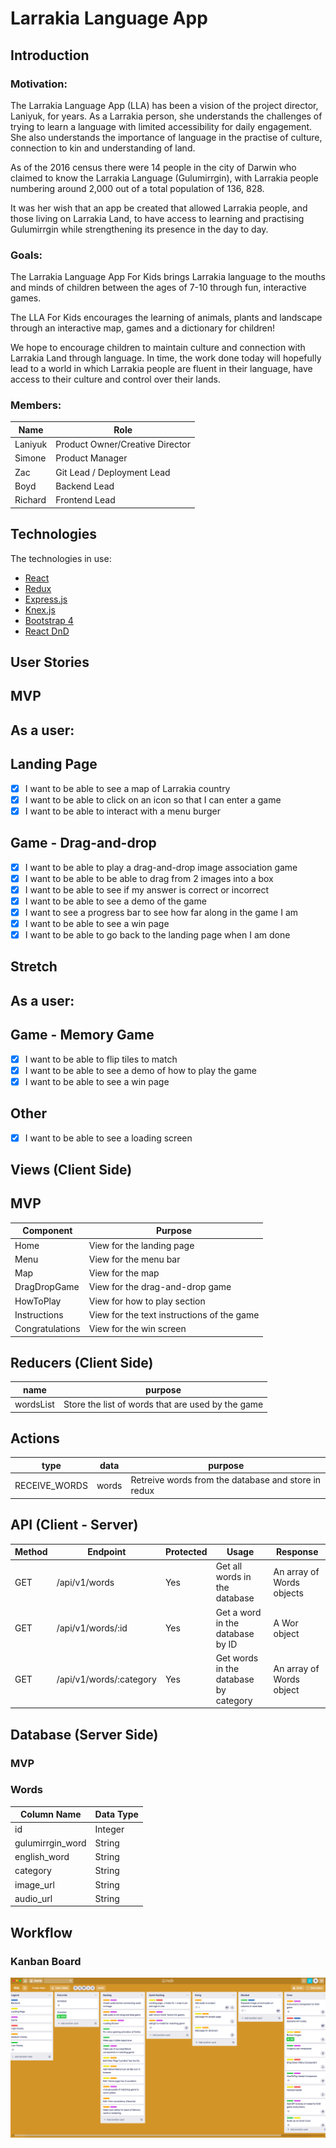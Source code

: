 # Larrakia Language App

## Introduction
### Motivation:

The Larrakia Language App (LLA) has been a vision of the project director, Laniyuk, for years. As a Larrakia person, she understands the challenges of trying to learn a language with limited accessibility for daily engagement. She also understands the importance of language in the practise of culture, connection to kin and understanding of land. 

As of the 2016 census there were 14 people in the city of Darwin who claimed to know the Larrakia Language (Gulumirrgin), with Larrakia people numbering around 2,000 out of a total population of 136, 828.

It was her wish that an app be created that allowed Larrakia people, and those living on Larrakia Land, to have access to learning and practising Gulumirrgin while strengthening its presence in the day to day.

### Goals:

The Larrakia Language App For Kids brings Larrakia language to the mouths and minds of children between the ages of 7-10 through fun, interactive games.

The LLA For Kids encourages the learning of animals, plants and landscape through an interactive map, games and a dictionary for children! 

We hope to encourage children to maintain culture and connection with Larrakia Land through language. In time, the work done today will hopefully lead to a world in which Larrakia people are fluent in their language, have access to their culture and control over their lands.

### Members:
| Name | Role |
| --- | --- |
| Laniyuk | Product Owner/Creative Director |
| Simone | Product Manager |
| Zac | Git Lead / Deployment Lead |
| Boyd | Backend Lead |
| Richard | Frontend Lead |

## Technologies

The technologies in use:

* [React](https://reactjs.org/docs/getting-started.html)
* [Redux](https://redux.js.org/introduction/getting-started)
* [Express.js](https://expressjs.com/en/starter/installing.html)
* [Knex.js](http://knexjs.org/)
* [Bootstrap 4](https://getbootstrap.com/docs/4.4/getting-started/introduction/)
* [React DnD](https://react-dnd.github.io/react-dnd/about)

## User Stories
## MVP
## As a user:

## Landing Page
- [x] I want to be able to see a map of Larrakia country
- [x] I want to be able to click on an icon so that I can enter a game
- [x] I want to be able to interact with a menu burger

## Game - Drag-and-drop
- [x] I want to be able to play a drag-and-drop image association game
- [x] I want to be able to be able to drag from 2 images into a box
- [x] I want to be able to see if my answer is correct or incorrect
- [x] I want to be able to see a demo of the game
- [x] I want to see a progress bar to see how far along in the game I am
- [x] I want to be able to see a win page
- [x] I want to be able to go back to the landing page when I am done

## Stretch

## As a user:

## Game - Memory Game
- [x] I want to be able to flip tiles to match
- [x] I want to be able to see a demo of how to play the game
- [x] I want to be able to see a win page

## Other
- [x] I want to be able to see a loading screen

## Views (Client Side)
## MVP
 | Component | Purpose |
 | --- | --- |
 | Home | View for the landing page
 | Menu | View for the menu bar
 | Map | View for the map
 | DragDropGame | View for the drag-and-drop game
 | HowToPlay | View for how to play section
 | Instructions | View for the text instructions of the game
 | Congratulations | View for the win screen

## Reducers (Client Side)
| name | purpose |
| --- | --- |
| wordsList | Store the list of words that are used by the game |
## Actions
| type | data | purpose |
| --- | --- | --- |
| RECEIVE_WORDS | words | Retreive words from the database and store in redux |

## API (Client - Server)

| Method | Endpoint | Protected | Usage | Response |
| --- | --- | --- | --- | --- |
| GET | /api/v1/words | Yes | Get all words in the database | An array of Words objects |
| GET | /api/v1/words/:id | Yes | Get a word in the database by ID | A Wor object |
| GET | /api/v1/words/:category | Yes | Get words in the database by category | An array of Words object |

## Database (Server Side)
### MVP

### Words
| Column Name | Data Type |
| --- | --- |
| id | Integer |
| gulumirrgin_word | String |
| english_word | String |
| category | String |
| image_url | String |
| audio_url | String |


## Workflow
### Kanban Board
![Image of Trello board](./public/images/trelloboard.png)
